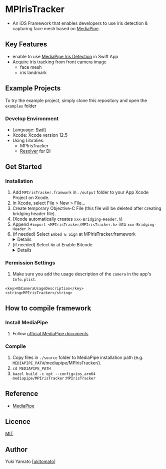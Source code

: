 MPIrisTracker
====
- An iOS Framework that enables developers to use iris detection & capturing face mesh based on [MediaPipe](https://mediapipe.dev/).

## Key Features
- enable to use [MediaPipe Iris Detection](https://google.github.io/mediapipe/solutions/iris.html) in Swift App
- Acquire iris tracking from front camera image
    - face mesh
    - iris landmark

## Example Projects
To try the example project, simply clone this repository and open the `examples` folder 

### Develop Environment
- Language: [Swift](https://developer.apple.com/jp/swift/)
- Xcode: Xcode version 12.5
- Using Libralies:
  - MPIrisTracker
  - [Resolver](https://github.com/hmlongco/Resolver) for DI
 
## Get Started
### Installation

1. Add `MPIrisTracker.framwork` in `./output` folder to your App Xcode Project on Xcode.
2. In Xcode, select File > New > File...
3. Create temporary Objective-C File (this file will be deleted after creating bridging header file).
4. (Xcode automatically creates `xxx-Bridging-Header.h`)
5. Append `#import <MPIrisTracker/MPIrisTracker.h>` into `xxx-Bridging-Header.h`
6. (if needed) Select `Embed & Sign` at MPIrisTracker.framework
    <details>
    <img width="1245" alt="スクリーンショット 2021-06-01 22 01 44" src="https://user-images.githubusercontent.com/20383656/120327724-08932780-c325-11eb-8a3e-454dc398baf3.png">
7. (if needed) Select `No` at Enable Bitcode
    <details>
    <img width="1247" alt="スクリーンショット 2021-06-01 22 04 27" src="https://user-images.githubusercontent.com/20383656/120328010-59a31b80-c325-11eb-8477-a64072fbd81f.png">


### Permission Settings
1. Make sure you add the usage description of the `camera` in the app's `Info.plist`.
```
<key>NSCameraUsageDescription</key>
<string>MPIrisTracker</string>
```

## How to compile framework
### Install MediaPipe
1. Follow [official MediaPipe documents](https://google.github.io/mediapipe/getting_started/install.html)

### Compile
1. Copy files in `./source` folder to MediaPipe installation path (e.g. `MEDIAPIPE_PATH`/mediapipe/MPIrisTracker/).
2. `cd MEDIAPIPE_PATH`
3. `bazel build -c opt --config=ios_arm64 mediapipe/MPIrisTracker:MPIrisTracker`

## Reference
- [MediaPipe](https://google.github.io/mediapipe/)

## Licence
[MIT](https://github.com/ukitomato/MPIrisTracker/blob/master/LICENSE)

## Author
Yuki Yamato [[ukitomato](https://github.com/ukitomato)]
